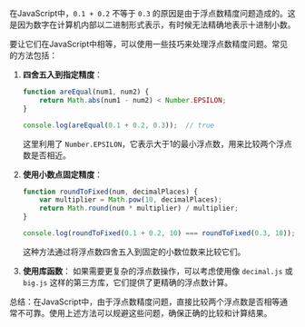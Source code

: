在JavaScript中，`0.1 + 0.2` 不等于 `0.3` 的原因是由于浮点数精度问题造成的。这是因为数字在计算机内部以二进制形式表示，有时候无法精确地表示十进制小数。

要让它们在JavaScript中相等，可以使用一些技巧来处理浮点数精度问题。常见的方法包括：

1. **四舍五入到指定精度**：
   ```javascript
   function areEqual(num1, num2) {
       return Math.abs(num1 - num2) < Number.EPSILON;
   }
   
   console.log(areEqual(0.1 + 0.2, 0.3));  // true
   ```
   这里利用了 `Number.EPSILON`，它表示大于1的最小浮点数，用来比较两个浮点数是否相近。

2. **使用小数点固定精度**：
   ```javascript
   function roundToFixed(num, decimalPlaces) {
       var multiplier = Math.pow(10, decimalPlaces);
       return Math.round(num * multiplier) / multiplier;
   }
   
   console.log(roundToFixed(0.1 + 0.2, 10) === roundToFixed(0.3, 10));  // true
   ```
   这种方法通过将浮点数四舍五入到固定的小数位数来比较它们。

3. **使用库函数**：
   如果需要更复杂的浮点数操作，可以考虑使用像 `decimal.js` 或 `big.js` 这样的第三方库，它们提供了更精确的浮点数计算。

总结：在JavaScript中，由于浮点数精度问题，直接比较两个浮点数是否相等通常不可靠。使用上述方法可以规避这些问题，确保正确的比较和计算结果。